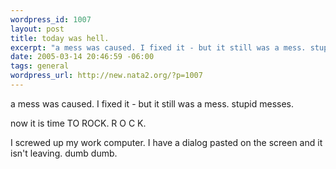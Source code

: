 ```yaml
--- 
wordpress_id: 1007
layout: post
title: today was hell.
excerpt: "a mess was caused. I fixed it - but it still was a mess. stupid messes.now it is time TO ROCK. R O C K.I screwed up my work computer. I have a dialog pasted on the screen and it isn't leaving. dumb dumb. "
date: 2005-03-14 20:46:59 -06:00
tags: general
wordpress_url: http://new.nata2.org/?p=1007
---
```

<p>a mess was caused. I fixed it - but it still was a mess. stupid messes.</p><p>now it is time TO ROCK. R O C K.</p><p>I screwed up my work computer. I have a dialog pasted on the screen and it isn't leaving. dumb dumb. </p>
